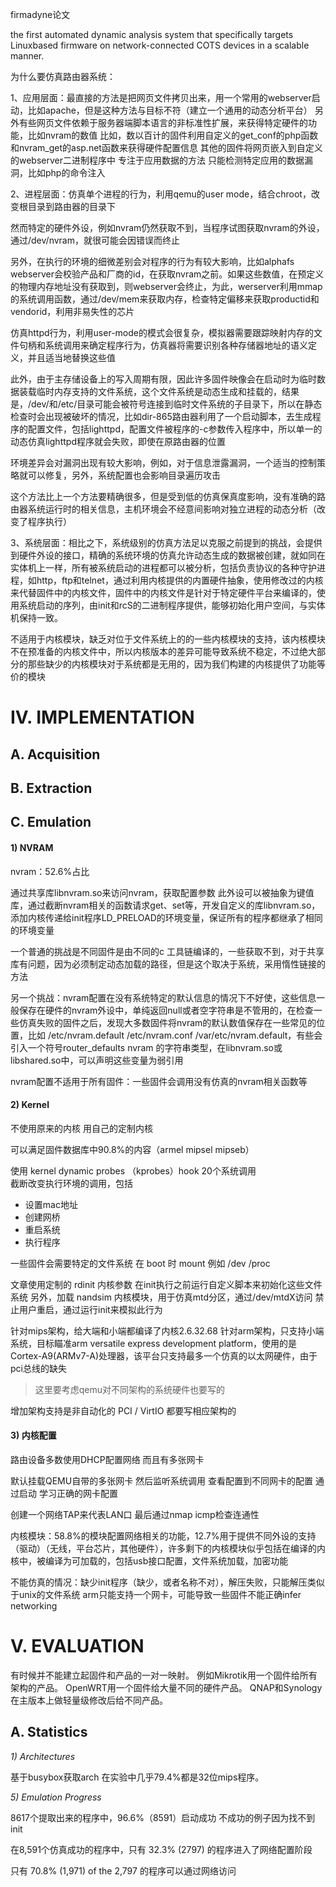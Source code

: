 firmadyne论文

the first automated dynamic analysis system that specifically targets Linuxbased firmware on network-connected COTS devices in a scalable manner.

为什么要仿真路由器系统：

1、应用层面：最直接的方法是把网页文件拷贝出来，用一个常用的webserver启动，比如apache，但是这种方法与目标不符（建立一个通用的动态分析平台）
另外有些网页文件依赖于服务器端脚本语言的非标准性扩展，来获得特定硬件的功能，比如nvram的数值
比如，数以百计的固件利用自定义的get_conf的php函数和nvram_get的asp.net函数来获得硬件配置信息
其他的固件将网页嵌入到自定义的webserver二进制程序中
专注于应用数据的方法 只能检测特定应用的数据漏洞，比如php的命令注入

2、进程层面：仿真单个进程的行为，利用qemu的user mode，结合chroot，改变根目录到路由器的目录下

然而特定的硬件外设，例如nvram仍然获取不到，当程序试图获取nvram的外设，通过/dev/nvram，就很可能会因错误而终止

另外，在执行的环境的细微差别会对程序的行为有较大影响，比如alphafs webserver会校验产品和厂商的id，在获取nvram之前。如果这些数值，在预定义的物理内存地址没有获取到，则webserver会终止，为此，werserver利用mmap的系统调用函数，通过/dev/mem来获取内存，检查特定偏移来获取productid和vendorid，利用非易失性的芯片

仿真httpd行为，利用user-mode的模式会很复杂，模拟器需要跟踪映射内存的文件句柄和系统调用来确定程序行为，仿真器将需要识别各种存储器地址的语义定义，并且适当地替换这些值

此外，由于主存储设备上的写入周期有限，因此许多固件映像会在启动时为临时数据装载临时内存支持的文件系统，这个文件系统是动态生成和挂载的，结果是，/dev/和/etc/目录可能会被符号连接到临时文件系统的子目录下，所以在静态检查时会出现被破坏的情况，比如dir-865路由器利用了一个启动脚本，去生成程序的配置文件，包括lighttpd，配置文件被程序的-c参数传入程序中，所以单一的动态仿真lighttpd程序就会失败，即使在原路由器的位置

环境差异会对漏洞出现有较大影响，例如，对于信息泄露漏洞，一个适当的控制策略就可以修复，另外，系统配置也会影响目录遍历攻击

这个方法比上一个方法要精确很多，但是受到低的仿真保真度影响，没有准确的路由器系统运行时的相关信息，主机环境会不经意间影响对独立进程的动态分析（改变了程序执行）

3、系统层面：相比之下，系统级别的仿真方法足以克服之前提到的挑战，会提供到硬件外设的接口，精确的系统环境的仿真允许动态生成的数据被创建，就如同在实体机上一样，所有被系统启动的进程都可以被分析，包括负责协议的各种守护进程，如http，ftp和telnet，通过利用内核提供的内置硬件抽象，使用修改过的内核来代替固件中的内核文件，固件中的内核文件是针对于特定硬件平台来编译的，使用系统启动的序列，由init和rcS的二进制程序提供，能够初始化用户空间，与实体机保持一致。

不适用于内核模块，缺乏对位于文件系统上的的一些内核模块的支持，该内核模块不在预准备的内核文件中，所以内核版本的差异可能导致系统不稳定，不过绝大部分的那些缺少的内核模块对于系统都是无用的，因为我们构建的内核提供了功能等价的模块

# IV. IMPLEMENTATION

## A. Acquisition
## B. Extraction

## C. Emulation

#### 1) NVRAM

nvram：52.6%占比

通过共享库libnvram.so来访问nvram，获取配置参数
此外设可以被抽象为键值库，通过截断nvram相关的函数请求get、set等，开发自定义的库libnvram.so，添加内核传递给init程序LD_PRELOAD的环境变量，保证所有的程序都继承了相同的环境变量

一个普通的挑战是不同固件是由不同的c 工具链编译的，一些获取不到，对于共享库有问题，因为必须制定动态加载的路径，但是这个取决于系统，采用惰性链接的方法

另一个挑战：nvram配置在没有系统特定的默认信息的情况下不好使，这些信息一般保存在硬件的nvram外设中，单纯返回null或者空字符串是不管用的，在检查一些仿真失败的固件之后，发现大多数固件将nvram的默认数值保存在一些常见的位置，比如 /etc/nvram.default /etc/nvram.conf /var/etc/nvram.default，有些会引入一个符号router_defaults  nvram  的字符串类型，在libnvram.so或libshared.so中，可以声明这些变量为弱引用

nvram配置不适用于所有固件：一些固件会调用没有仿真的nvram相关函数等

#### 2) Kernel

不使用原来的内核
用自己的定制内核


可以满足固件数据库中90.8%的内容（armel mipsel mipseb）

使用 kernel dynamic probes （kprobes）hook 20个系统调用  
截断改变执行环境的调用，包括

- 设置mac地址
- 创建网桥
- 重启系统
- 执行程序

一些固件会需要特定的文件系统 在 boot 时 mount 
例如 /dev /proc

文章使用定制的 rdinit 内核参数 在init执行之前运行自定义脚本来初始化这些文件系统
另外，加载 nandsim 内核模块，用于仿真mtd分区，通过/dev/mtdX访问
禁止用户重启，通过运行init来模拟此行为

针对mips架构，给大端和小端都编译了内核2.6.32.68
针对arm架构，只支持小端系统，目标瞄准arm versatile express development platform，使用的是Cortex-A9(ARMv7-A)处理器，该平台只支持最多一个仿真的以太网硬件，由于pci总线的缺失

> 这里要考虑qemu对不同架构的系统硬件也要写的

增加架构支持是非自动化的
PCI / VirtIO 都要写相应架构的

#### 3) 内核配置

路由设备多数使用DHCP配置网络 而且有多张网卡

默认挂载QEMU自带的多张网卡 然后监听系统调用
查看配置到不同网卡的配置
通过启动 学习正确的网卡配置

创建一个网络TAP来代表LAN口
最后通过nmap icmp检查连通性

内核模块：58.8%的模块配置网络相关的功能，12.7%用于提供不同外设的支持（驱动）（无线，平台芯片，其他硬件），许多剩下的内核模块似乎包括在编译的内核中，被编译为可加载的，包括usb接口配置，文件系统加载，加密功能

不能仿真的情况：缺少init程序（缺少，或者名称不对），解压失败，只能解压类似于unix的文件系统
arm只能支持一个网卡，可能导致一些固件不能正确infer networking

# V. EVALUATION

有时候并不能建立起固件和产品的一对一映射。
例如Mikrotik用一个固件给所有架构的产品。
OpenWRT用一个固件给大量不同的硬件产品。
QNAP和Synology在主版本上做轻量级修改后给不同产品。

## A. Statistics

*1) Architectures*

基于busybox获取arch
在实验中几乎79.4%都是32位mips程序。

*5) Emulation Progress*

8617个提取出来的程序中，96.6%（8591）启动成功
不成功的例子因为找不到init

在8,591个仿真成功的程序中，只有 32.3% (2797) 的程序进入了网络配置阶段

只有 70.8% (1,971) of the 2,797 的程序可以通过网络访问
